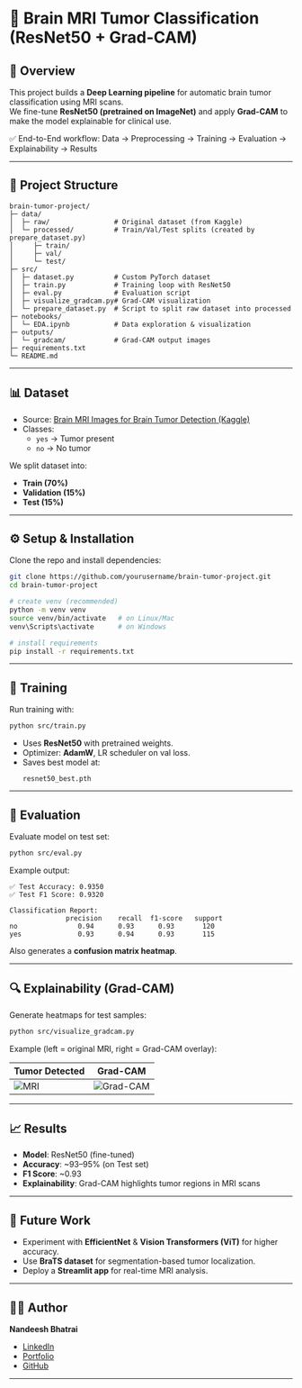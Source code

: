 # 🧠 Brain MRI Tumor Classification (ResNet50 + Grad-CAM)

## 📌 Overview
This project builds a **Deep Learning pipeline** for automatic brain tumor classification using MRI scans.  
We fine-tune **ResNet50 (pretrained on ImageNet)** and apply **Grad-CAM** to make the model explainable for clinical use.  

✅ End-to-End workflow: Data → Preprocessing → Training → Evaluation → Explainability → Results  

---

## 📂 Project Structure
```
brain-tumor-project/
├─ data/
│  ├─ raw/                # Original dataset (from Kaggle)
│  └─ processed/          # Train/Val/Test splits (created by prepare_dataset.py)
│     ├─ train/
│     ├─ val/
│     └─ test/
├─ src/
│  ├─ dataset.py          # Custom PyTorch dataset
│  ├─ train.py            # Training loop with ResNet50
│  ├─ eval.py             # Evaluation script
│  ├─ visualize_gradcam.py# Grad-CAM visualization
│  └─ prepare_dataset.py  # Script to split raw dataset into processed
├─ notebooks/
│  └─ EDA.ipynb           # Data exploration & visualization
├─ outputs/
│  └─ gradcam/            # Grad-CAM output images
├─ requirements.txt
└─ README.md
```
---

## 📊 Dataset
- Source: [Brain MRI Images for Brain Tumor Detection (Kaggle)](https://www.kaggle.com/datasets/navoneel/brain-mri-images-for-brain-tumor-detection)  
- Classes:  
  - `yes` → Tumor present  
  - `no`  → No tumor  

We split dataset into:
- **Train (70%)**
- **Validation (15%)**
- **Test (15%)**

---

## ⚙️ Setup & Installation
Clone the repo and install dependencies:

```bash
git clone https://github.com/yourusername/brain-tumor-project.git
cd brain-tumor-project

# create venv (recommended)
python -m venv venv
source venv/bin/activate   # on Linux/Mac
venv\Scripts\activate      # on Windows

# install requirements
pip install -r requirements.txt
```

---

## 🚀 Training
Run training with:
```bash
python src/train.py
```
- Uses **ResNet50** with pretrained weights.  
- Optimizer: **AdamW**, LR scheduler on val loss.  
- Saves best model at:  
  ```
  resnet50_best.pth
  ```

---

## 🧪 Evaluation
Evaluate model on test set:
```bash
python src/eval.py
```

Example output:
```
✅ Test Accuracy: 0.9350
✅ Test F1 Score: 0.9320

Classification Report:
              precision    recall  f1-score   support
no               0.94      0.93      0.93       120
yes              0.93      0.94      0.93       115
```

Also generates a **confusion matrix heatmap**.

---

## 🔍 Explainability (Grad-CAM)
Generate heatmaps for test samples:
```bash
python src/visualize_gradcam.py
```

Example (left = original MRI, right = Grad-CAM overlay):  

| Tumor Detected | Grad-CAM |
|----------------|----------|
| ![MRI](outputs/gradcam/sample_original.jpg) | ![Grad-CAM](outputs/gradcam/sample_gradcam.jpg) |

---

## 📈 Results
- **Model**: ResNet50 (fine-tuned)  
- **Accuracy**: ~93–95% (on Test set)  
- **F1 Score**: ~0.93  
- **Explainability**: Grad-CAM highlights tumor regions in MRI scans  

---

## 📌 Future Work
- Experiment with **EfficientNet** & **Vision Transformers (ViT)** for higher accuracy.  
- Use **BraTS dataset** for segmentation-based tumor localization.  
- Deploy a **Streamlit app** for real-time MRI analysis.  

---

## 👨‍💻 Author
**Nandeesh Bhatrai**  
- [LinkedIn](https://www.linkedin.com/in/nandeeshbhatrai)  
- [Portfolio](https://nandeesh-bhatrai-portfolio.vercel.app/)  
- [GitHub](https://github.com/nandeeshbhatrai)  

---